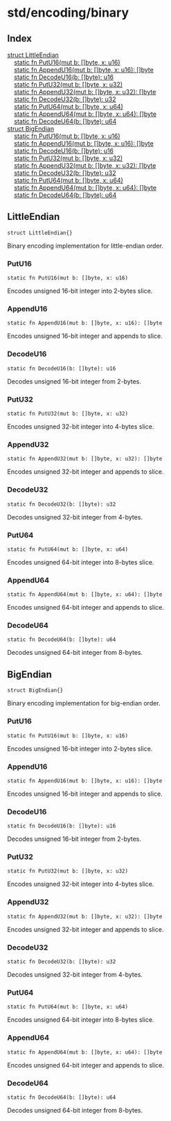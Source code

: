 # std/encoding/binary

## Index

[struct LittleEndian](#littleendian)\
&nbsp;&nbsp;&nbsp;&nbsp;[static fn PutU16(mut b: \[\]byte, x: u16)](#putu16)\
&nbsp;&nbsp;&nbsp;&nbsp;[static fn AppendU16(mut b: \[\]byte, x: u16): \[\]byte](#appendu16)\
&nbsp;&nbsp;&nbsp;&nbsp;[static fn DecodeU16(b: \[\]byte): u16](#decodeu16)\
&nbsp;&nbsp;&nbsp;&nbsp;[static fn PutU32(mut b: \[\]byte, x: u32)](#putu32)\
&nbsp;&nbsp;&nbsp;&nbsp;[static fn AppendU32(mut b: \[\]byte, x: u32): \[\]byte](#appendu32)\
&nbsp;&nbsp;&nbsp;&nbsp;[static fn DecodeU32(b: \[\]byte): u32](#decodeu32)\
&nbsp;&nbsp;&nbsp;&nbsp;[static fn PutU64(mut b: \[\]byte, x: u64)](#putu64)\
&nbsp;&nbsp;&nbsp;&nbsp;[static fn AppendU64(mut b: \[\]byte, x: u64): \[\]byte](#appendu64)\
&nbsp;&nbsp;&nbsp;&nbsp;[static fn DecodeU64(b: \[\]byte): u64](#decodeu64)\
[struct BigEndian](#bigendian)\
&nbsp;&nbsp;&nbsp;&nbsp;[static fn PutU16(mut b: \[\]byte, x: u16)](#putu16-1)\
&nbsp;&nbsp;&nbsp;&nbsp;[static fn AppendU16(mut b: \[\]byte, x: u16): \[\]byte](#appendu16-1)\
&nbsp;&nbsp;&nbsp;&nbsp;[static fn DecodeU16(b: \[\]byte): u16](#decodeu16-1)\
&nbsp;&nbsp;&nbsp;&nbsp;[static fn PutU32(mut b: \[\]byte, x: u32)](#putu32-1)\
&nbsp;&nbsp;&nbsp;&nbsp;[static fn AppendU32(mut b: \[\]byte, x: u32): \[\]byte](#appendu32-1)\
&nbsp;&nbsp;&nbsp;&nbsp;[static fn DecodeU32(b: \[\]byte): u32](#decodeu32-1)\
&nbsp;&nbsp;&nbsp;&nbsp;[static fn PutU64(mut b: \[\]byte, x: u64)](#putu64-1)\
&nbsp;&nbsp;&nbsp;&nbsp;[static fn AppendU64(mut b: \[\]byte, x: u64): \[\]byte](#appendu64-1)\
&nbsp;&nbsp;&nbsp;&nbsp;[static fn DecodeU64(b: \[\]byte): u64](#decodeu64-1)



## LittleEndian
```jule
struct LittleEndian{}
```
Binary encoding implementation for little-endian order.

### PutU16
```jule
static fn PutU16(mut b: []byte, x: u16)
```
Encodes unsigned 16-bit integer into 2-bytes slice.

### AppendU16
```jule
static fn AppendU16(mut b: []byte, x: u16): []byte
```
Encodes unsigned 16-bit integer and appends to slice.

### DecodeU16
```jule
static fn DecodeU16(b: []byte): u16
```
Decodes unsigned 16-bit integer from 2-bytes.

### PutU32
```jule
static fn PutU32(mut b: []byte, x: u32)
```
Encodes unsigned 32-bit integer into 4-bytes slice.

### AppendU32
```jule
static fn AppendU32(mut b: []byte, x: u32): []byte
```
Encodes unsigned 32-bit integer and appends to slice.

### DecodeU32
```jule
static fn DecodeU32(b: []byte): u32
```
Decodes unsigned 32-bit integer from 4-bytes.

### PutU64
```jule
static fn PutU64(mut b: []byte, x: u64)
```
Encodes unsigned 64-bit integer into 8-bytes slice.

### AppendU64
```jule
static fn AppendU64(mut b: []byte, x: u64): []byte
```
Encodes unsigned 64-bit integer and appends to slice.

### DecodeU64
```jule
static fn DecodeU64(b: []byte): u64
```
Decodes unsigned 64-bit integer from 8-bytes.

## BigEndian
```jule
struct BigEndian{}
```
Binary encoding implementation for big-endian order.

### PutU16
```jule
static fn PutU16(mut b: []byte, x: u16)
```
Encodes unsigned 16-bit integer into 2-bytes slice.

### AppendU16
```jule
static fn AppendU16(mut b: []byte, x: u16): []byte
```
Encodes unsigned 16-bit integer and appends to slice.

### DecodeU16
```jule
static fn DecodeU16(b: []byte): u16
```
Decodes unsigned 16-bit integer from 2-bytes.

### PutU32
```jule
static fn PutU32(mut b: []byte, x: u32)
```
Encodes unsigned 32-bit integer into 4-bytes slice.

### AppendU32
```jule
static fn AppendU32(mut b: []byte, x: u32): []byte
```
Encodes unsigned 32-bit integer and appends to slice.

### DecodeU32
```jule
static fn DecodeU32(b: []byte): u32
```
Decodes unsigned 32-bit integer from 4-bytes.

### PutU64
```jule
static fn PutU64(mut b: []byte, x: u64)
```
Encodes unsigned 64-bit integer into 8-bytes slice.

### AppendU64
```jule
static fn AppendU64(mut b: []byte, x: u64): []byte
```
Encodes unsigned 64-bit integer and appends to slice.

### DecodeU64
```jule
static fn DecodeU64(b: []byte): u64
```
Decodes unsigned 64-bit integer from 8-bytes.